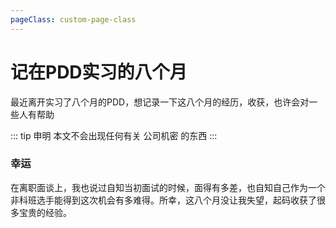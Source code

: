 ```yaml
---
pageClass: custom-page-class
---
```

# 记在PDD实习的八个月

最近离开实习了八个月的PDD，想记录一下这八个月的经历，收获，也许会对一些人有帮助

::: tip 申明
本文不会出现任何有关 公司机密 的东西
:::

### 幸运
在离职面谈上，我也说过自知当初面试的时候，面得有多差，也自知自己作为一个非科班选手能得到这次机会有多难得。所幸，这八个月没让我失望，起码收获了很多宝贵的经验。

###
